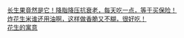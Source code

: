   
[长生果竟然是它！降脂降压抗衰老，每天吃一点，等于买保险！](http://www.dianyue.me/archives/108/i3vbpbjshhs5xg9e/)  
[炸花生米谁还用油啊，这样做香脆又不糊，很好吃！](http://www.dianyue.me/archives/659/3f8hixc1q1xmosu5/)  
[花生的寓意](http://www.dianyue.me/archives/689/g0nysv4tn0h9pm8t/)